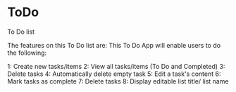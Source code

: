 # ToDo
To Do list

The features on this To Do list are:
This To Do App will enable users to do the following:

1: Create new tasks/items
2: View all tasks/items (To Do and Completed)
3: Delete tasks
4: Automatically delete empty task
5: Edit a task's content
6: Mark tasks as complete
7: Delete tasks
8: Display editable list title/ list name

